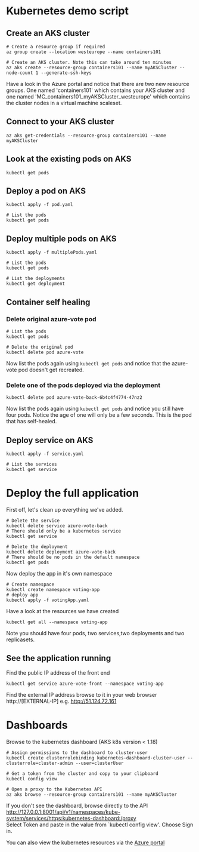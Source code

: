 # Kubernetes demo script

## Create an AKS cluster
```
# Create a resource group if required
az group create --location westeurope --name containers101

# Create an AKS cluster. Note this can take around ten minutes
az aks create --resource-group containers101 --name myAKSCluster --node-count 1 --generate-ssh-keys
```
Have a look in the Azure portal and notice that there are two new resource groups. One named 'containers101' which contains your AKS cluster and one named 'MC_containers101_myAKSCluster_westeurope' which contains the cluster nodes in a virtual machine scaleset.

## Connect to your AKS cluster
```
az aks get-credentials --resource-group containers101 --name myAKSCluster
```

## Look at the existing pods on AKS
```
kubectl get pods
```

## Deploy a pod on AKS
```
kubectl apply -f pod.yaml

# List the pods
kubectl get pods
```
## Deploy multiple pods on AKS
```
kubectl apply -f multiplePods.yaml

# List the pods
kubectl get pods

# List the deployments
kubectl get deployment
```

## Container self healing

### Delete original azure-vote pod
```
# List the pods
kubectl get pods

# Delete the original pod
kubectl delete pod azure-vote
```
Now list the pods again using `kubectl get pods` and notice that the azure-vote pod doesn't get recreated.

### Delete one of the pods deployed via the deployment
```
kubectl delete pod azure-vote-back-6b4c4f4774-47nz2
```

Now list the pods again using `kubectl get pods` and notice you still have four pods. Notice the age of one will only be a few seconds. This is the pod that has self-healed.


## Deploy service on AKS
```
kubectl apply -f service.yaml

# List the services
kubectl get service
```

# Deploy the full application

First off, let's clean up everything we've added.
```
# Delete the service
kubectl delete service azure-vote-back
# There should only be a kubernetes service
kubectl get service

# Delete the deployment
kubectl delete deployment azure-vote-back
# There should be no pods in the default namespace
kubectl get pods
```
Now deploy the app in it's own namespace
``` 
# Create namespace
kubectl create namespace voting-app
# deploy app
kubectl apply -f votingApp.yaml
```
Have a look at the resources we have created
```
kubectl get all --namespace voting-app
```
Note you should have four pods, two services,two deployments and two replicasets.

## See the application running

Find the public IP address of the front end
```
kubectl get service azure-vote-front --namespace voting-app
```
Find the external IP address browse to it in your web browser http://[EXTERNAL-IP] e.g. http://51.124.72.161

# Dashboards
Browse to the kubernetes dashboard (AKS k8s version < 1.18)
```
# Assign permissions to the dashboard to cluster-user
kubectl create clusterrolebinding kubernetes-dashboard-cluster-user --clusterrole=cluster-admin --user=clusterUser

# Get a token from the cluster and copy to your clipboard
kubectl config view

# Open a proxy to the Kubernetes API
az aks browse --resource-group containers101 --name myAKSCluster
```
If you don't see the dashboard, browse directly to the API http://127.0.0.1:8001/api/v1/namespaces/kube-system/services/https:kubernetes-dashboard:/proxy  
Select Token and paste in the value from `kubectl config view'. Choose Sign in.


You can also view the kubernetes resources via the [Azure portal](https://docs.microsoft.com/en-us/azure/aks/kubernetes-portal)